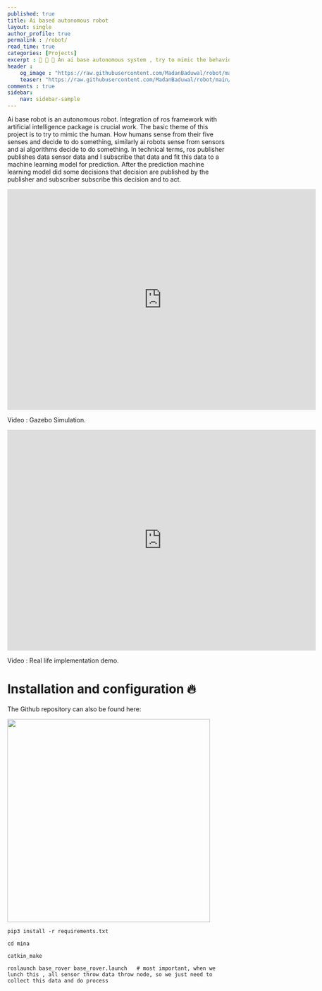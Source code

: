 ```yaml
---
published: true
title: Ai based autonomous robot
layout: single
author_profile: true
permalink : /robot/
read_time: true
categories: [Projects]
excerpt : 🤖 🦾 🦿 An ai base autonomous system , try to mimic the behaviour of human from computer vision.
header :
    og_image : "https://raw.githubusercontent.com/MadanBaduwal/robot/main/robot-image.png"
    teaser: "https://raw.githubusercontent.com/MadanBaduwal/robot/main/robot-image.png"
comments : true
sidebar:
    nav: sidebar-sample
---
```


Ai base robot is an autonomous robot.  Integration of ros framework with artificial intelligence package is crucial work. The basic theme of this project is to try to mimic the human. How humans sense from their five senses and decide to do something, similarly ai robots sense from sensors and ai algorithms decide to do something.
In technical terms, ros publisher publishes data sensor data and I subscribe that data and fit this data to a machine learning model for prediction.
After the prediction machine learning model did some decisions that decision are published by the publisher and subscriber subscribe this decision and to act.


<iframe width="700" height="500" src="https://www.youtube.com/embed/1U3eIhNUA8E" frameborder="0" allow="accelerometer; autoplay; encrypted-media; gyroscope; picture-in-picture" allowfullscreen></iframe>

Video : Gazebo Simulation.

<iframe width="700" height="500" src="https://www.youtube.com/embed/p2tP7P1SlUQ" frameborder="0" allow="accelerometer; autoplay; encrypted-media; gyroscope; picture-in-picture" allowfullscreen></iframe>

Video : Real life implementation demo.
<br>

# Installation and configuration 🔥

The Github repository can also be found here:

<a href="https://github.com/MadanBaduwal/robot"><img src="https://github-link-card.s3.ap-northeast-1.amazonaws.com/MadanBaduwal/robot.png" width="460px"></a>

```shell
pip3 install -r requirements.txt

cd mina

catkin_make

roslaunch base_rover base_rover.launch   # most important, when we lunch this , all sensor throw data throw node, so we just need to collect this data and do process
```
